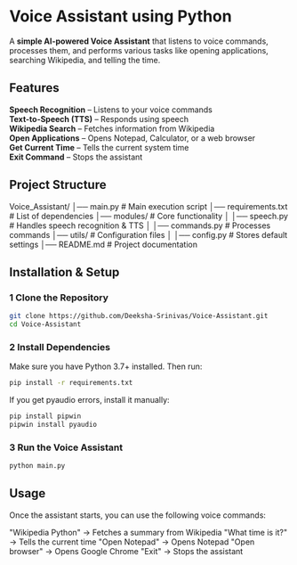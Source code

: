 #  Voice Assistant using Python  

A **simple AI-powered Voice Assistant** that listens to voice commands, processes them, and performs various tasks like opening applications, searching Wikipedia, and telling the time.  

##  Features  
 **Speech Recognition** – Listens to your voice commands  
 **Text-to-Speech (TTS)** – Responds using speech  
 **Wikipedia Search** – Fetches information from Wikipedia  
 **Open Applications** – Opens Notepad, Calculator, or a web browser  
 **Get Current Time** – Tells the current system time  
 **Exit Command** – Stops the assistant  

##  Project Structure  
Voice_Assistant/
│── main.py # Main execution script 
│── requirements.txt # List of dependencies 
│── modules/ # Core functionality │ 
  │── speech.py # Handles speech recognition & TTS │ 
  │── commands.py # Processes commands 
│── utils/ # Configuration files │ 
  │── config.py # Stores default settings 
│── README.md # Project documentation


##  Installation & Setup  
### **1 Clone the Repository**  
```bash
git clone https://github.com/Deeksha-Srinivas/Voice-Assistant.git
cd Voice-Assistant
```
### **2️ Install Dependencies**
Make sure you have Python 3.7+ installed. Then run:
```bash
pip install -r requirements.txt
```
If you get pyaudio errors, install it manually:
```bash
pip install pipwin
pipwin install pyaudio
```
### **3 Run the Voice Assistant**
```bash
python main.py
```
## Usage
Once the assistant starts, you can use the following voice commands:

"Wikipedia Python" → Fetches a summary from Wikipedia
"What time is it?" → Tells the current time
"Open Notepad" → Opens Notepad
"Open browser" → Opens Google Chrome
"Exit" → Stops the assistant

